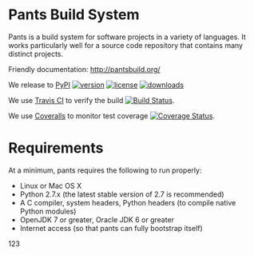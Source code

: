 # Pants Build System

Pants is a build system for software projects in a variety of languages.
It works particularly well for a source code repository that contains
many distinct projects.

Friendly documentation: http://pantsbuild.org/

We release to [PyPI](https://pypi.python.org/pypi)
[![version](https://img.shields.io/pypi/v/pantsbuild.pants.svg)](https://pypi.python.org/pypi/pantsbuild.pants)
[![license](https://img.shields.io/pypi/l/pantsbuild.pants.svg)](https://pypi.python.org/pypi/pantsbuild.pants)
[![downloads](https://img.shields.io/pypi/dm/pantsbuild.pants.svg)](https://pypi.python.org/pypi/pantsbuild.pants)

We use [Travis CI](https://travis-ci.org) to verify the build
[![Build Status](https://travis-ci.org/pantsbuild/pants.svg?branch=master)](https://travis-ci.org/pantsbuild/pants/branches).

We use [Coveralls](https://coveralls.io) to monitor test coverage
[![Coverage Status](https://coveralls.io/repos/pantsbuild/pants/badge.png?branch=master)](https://coveralls.io/r/pantsbuild/pants).

# Requirements

At a minimum, pants requires the following to run properly:

* Linux or Mac OS X
* Python 2.7.x (the latest stable version of 2.7 is recommended)
* A C compiler, system headers, Python headers (to compile native Python modules)
* OpenJDK 7 or greater, Oracle JDK 6 or greater
* Internet access (so that pants can fully bootstrap itself)

123
